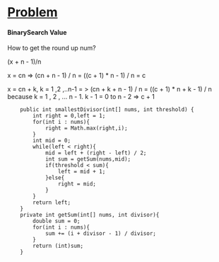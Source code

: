 # [Problem](https://leetcode.com/problems/find-the-smallest-divisor-given-a-threshold/)

#### BinarySearch Value
How to get the round up num? 

(x + n - 1)/n   

x = cn => (cn + n - 1) / n = ((c + 1) * n - 1) / n = c  

x = cn + k, k = 1 ,2 ,..n-1 = > (cn + k + n - 1) / n = ((c + 1) * n + k - 1) / n because k = 1 , 2 , ... n - 1. k - 1 = 0 to n - 2 => c + 1
````
    public int smallestDivisor(int[] nums, int threshold) {
        int right = 0,left = 1;
        for(int i : nums){
            right = Math.max(right,i);
        }
        int mid = 0;
        while(left < right){
            mid = left + (right - left) / 2;
            int sum = getSum(nums,mid);
            if(threshold < sum){
                left = mid + 1;
            }else{
                right = mid;
            }
        }
        return left;
    }
    private int getSum(int[] nums, int divisor){
        double sum = 0;
        for(int i : nums){
            sum += (i + divisor - 1) / divisor;
        }
        return (int)sum;
    }
````
